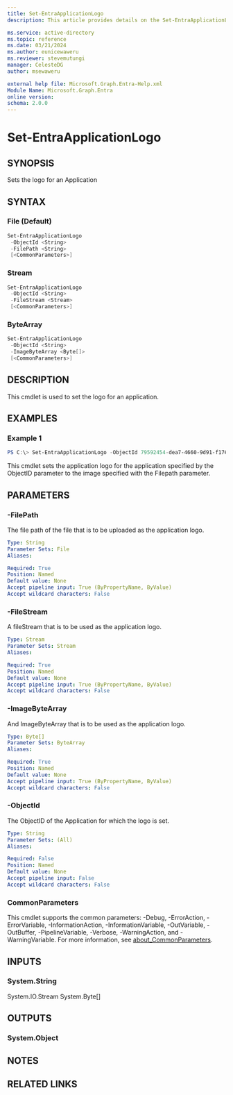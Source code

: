 ```yaml
---
title: Set-EntraApplicationLogo
description: This article provides details on the Set-EntraApplicationLogo command.

ms.service: active-directory
ms.topic: reference
ms.date: 03/21/2024
ms.author: eunicewaweru
ms.reviewer: stevemutungi
manager: CelesteDG
author: msewaweru

external help file: Microsoft.Graph.Entra-Help.xml
Module Name: Microsoft.Graph.Entra
online version:
schema: 2.0.0
---
```


# Set-EntraApplicationLogo

## SYNOPSIS
Sets the logo for an Application

## SYNTAX

### File (Default)
```powershell
Set-EntraApplicationLogo 
 -ObjectId <String> 
 -FilePath <String> 
 [<CommonParameters>]
```

### Stream
```powershell
Set-EntraApplicationLogo 
 -ObjectId <String> 
 -FileStream <Stream> 
 [<CommonParameters>]
```

### ByteArray
```powershell
Set-EntraApplicationLogo 
 -ObjectId <String> 
 -ImageByteArray <Byte[]> 
 [<CommonParameters>]
```

## DESCRIPTION
This cmdlet is used to set the logo for an application.

## EXAMPLES

### Example 1
```powershell
PS C:\> Set-EntraApplicationLogo -ObjectId 79592454-dea7-4660-9d91-f1768e5055ac -FilePath D:\applogo.jpg
```

This cmdlet sets the application logo for the application specified by the ObjectID parameter to the image specified with the Filepath parameter.

## PARAMETERS

### -FilePath
The file path of the file that is to be uploaded as the application logo.

```yaml
Type: String
Parameter Sets: File
Aliases:

Required: True
Position: Named
Default value: None
Accept pipeline input: True (ByPropertyName, ByValue)
Accept wildcard characters: False
```

### -FileStream
A fileStream that is to be used as the application logo.

```yaml
Type: Stream
Parameter Sets: Stream
Aliases:

Required: True
Position: Named
Default value: None
Accept pipeline input: True (ByPropertyName, ByValue)
Accept wildcard characters: False
```

### -ImageByteArray
And ImageByteArray that is to be used as the application logo.

```yaml
Type: Byte[]
Parameter Sets: ByteArray
Aliases:

Required: True
Position: Named
Default value: None
Accept pipeline input: True (ByPropertyName, ByValue)
Accept wildcard characters: False
```

### -ObjectId
The ObjectID of the Application for which the logo is set.

```yaml
Type: String
Parameter Sets: (All)
Aliases:

Required: False
Position: Named
Default value: None
Accept pipeline input: False
Accept wildcard characters: False
```

### CommonParameters
This cmdlet supports the common parameters: -Debug, -ErrorAction, -ErrorVariable, -InformationAction, -InformationVariable, -OutVariable, -OutBuffer, -PipelineVariable, -Verbose, -WarningAction, and -WarningVariable. For more information, see [about_CommonParameters](https://go.microsoft.com/fwlink/?LinkID=113216).

## INPUTS

### System.String
System.IO.Stream System.Byte\[\]

## OUTPUTS

### System.Object
## NOTES

## RELATED LINKS
